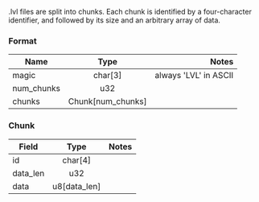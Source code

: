 .lvl files are split into chunks. Each chunk is identified by a four-character identifier, and followed by its size and an arbitrary array of data.

### Format

| Name       | Type                | Notes                 |
|------------|:-------------------:|----------------------:|
| magic      | char\[3\]           | always 'LVL' in ASCII |
| num_chunks | u32                 |                       |
| chunks     | Chunk\[num_chunks\] |                       |

### Chunk

| Field      | Type                | Notes                 |
|------------|:-------------------:|----------------------:|
| id         | char\[4\]           |                       |
| data_len   | u32                 |                       |
| data       | u8\[data_len\]      |                       |
